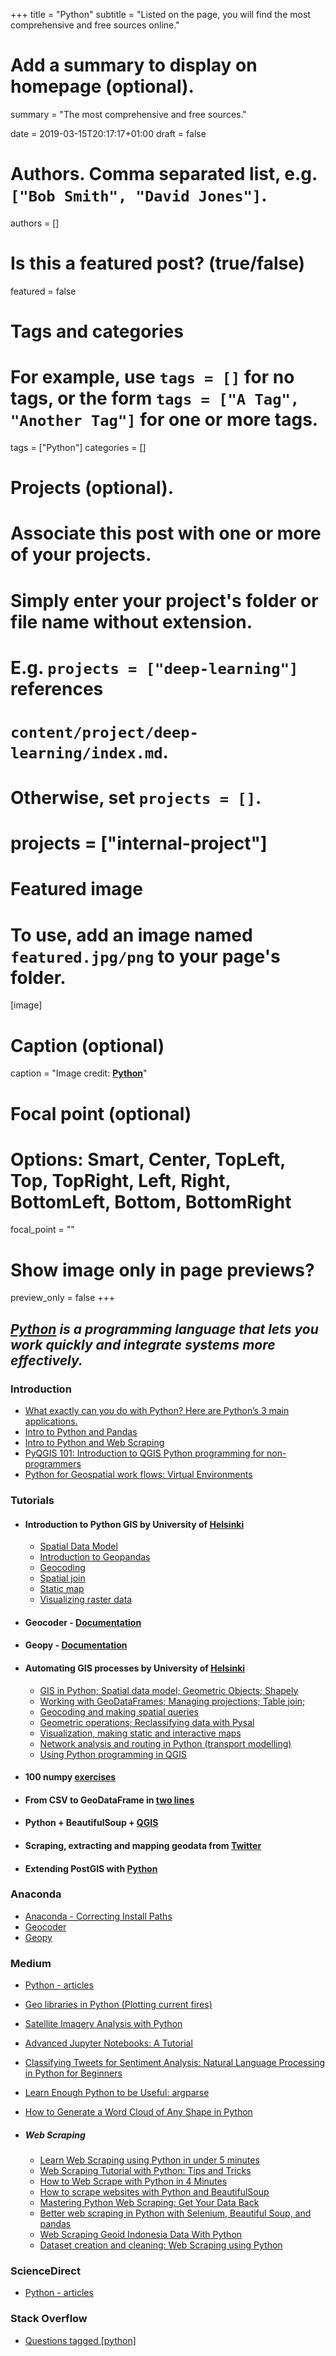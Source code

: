 +++
title = "Python"
subtitle = "Listed on the page, you will find the most comprehensive and free sources online."

# Add a summary to display on homepage (optional).
summary = "The most comprehensive and free sources."

date = 2019-03-15T20:17:17+01:00
draft = false

# Authors. Comma separated list, e.g. `["Bob Smith", "David Jones"]`.
authors = []

# Is this a featured post? (true/false)
featured = false

# Tags and categories
# For example, use `tags = []` for no tags, or the form `tags = ["A Tag", "Another Tag"]` for one or more tags.
tags = ["Python"]
categories = []

# Projects (optional).
#   Associate this post with one or more of your projects.
#   Simply enter your project's folder or file name without extension.
#   E.g. `projects = ["deep-learning"]` references
#   `content/project/deep-learning/index.md`.
#   Otherwise, set `projects = []`.
# projects = ["internal-project"]

# Featured image
# To use, add an image named `featured.jpg/png` to your page's folder.
[image]
  # Caption (optional)
  caption = "Image credit: [**Python**](https://www.python.org/)"

  # Focal point (optional)
  # Options: Smart, Center, TopLeft, Top, TopRight, Left, Right, BottomLeft, Bottom, BottomRight
  focal_point = ""

  # Show image only in page previews?
  preview_only = false
+++

##  **_[Python](https://www.python.org/)_** _is a programming language that lets you work quickly and integrate systems more effectively._

### Introduction
- [What exactly can you do with Python? Here are Python’s 3 main applications.](https://medium.freecodecamp.org/what-can-you-do-with-python-the-3-main-applications-518db9a68a78)
- [Intro to Python and Pandas](http://duspviz.mit.edu/tutorials/python_pandas/)
- [Intro to Python and Web Scraping](http://duspviz.mit.edu/tutorials/python-scraping/)
- [PyQGIS 101: Introduction to QGIS Python programming for non-programmers](https://anitagraser.com/pyqgis-101-introduction-to-qgis-python-programming-for-non-programmers/)
- [Python for Geospatial work flows: Virtual Environments](https://www.linkedin.com/pulse/python-geospatial-work-flows-part-3-virtual-andrew-cutts/)

### Tutorials

- #### Introduction to Python GIS by University of [Helsinki](https://automating-gis-processes.github.io/CSC18/)

  - [Spatial Data Model](https://automating-gis-processes.github.io/CSC18/lessons/L1/overview.html)
  - [Introduction to Geopandas](https://automating-gis-processes.github.io/CSC18/lessons/L2/overview.html)
  - [Geocoding](https://automating-gis-processes.github.io/CSC18/lessons/L3/overview.html)
  - [Spatial join](https://automating-gis-processes.github.io/CSC18/lessons/L4/overview.html)
  - [Static map](https://automating-gis-processes.github.io/CSC18/lessons/L5/overview.html)
  - [Visualizing raster data](https://automating-gis-processes.github.io/CSC18/lessons/L6/overview.html)

- #### Geocoder - [Documentation](https://geocoder.readthedocs.io/api.html#install)

- #### Geopy - [Documentation](https://geopy.readthedocs.io/en/latest/)

- #### Automating GIS processes by University of [Helsinki](https://automating-gis-processes.github.io/2018/)

  - [GIS in Python; Spatial data model; Geometric Objects; Shapely](https://automating-gis-processes.github.io/2018/lessons/L1/overview.html)
  - [Working with GeoDataFrames; Managing projections; Table join;](https://automating-gis-processes.github.io/2018/lessons/L2/overview.html)
  - [Geocoding and making spatial queries](https://automating-gis-processes.github.io/2018/lessons/L3/overview.html)
  - [Geometric operations; Reclassifying data with Pysal](https://automating-gis-processes.github.io/2018/lessons/L4/overview.html)
  - [Visualization, making static and interactive maps](https://automating-gis-processes.github.io/2018/lessons/L5/overview.html)
  - [Network analysis and routing in Python (transport modelling)](https://automating-gis-processes.github.io/2018/lessons/L6/overview.html)
  - [Using Python programming in QGIS](https://automating-gis-processes.github.io/2018/lessons/L7/overview.html)

- #### 100 numpy [exercises](http://www.labri.fr/perso/nrougier/teaching/numpy.100/index.html)

- #### From CSV to GeoDataFrame in [two lines](https://anitagraser.com/2019/01/23/from-csv-to-geodataframe-in-two-lines/amp/)

- #### Python + BeautifulSoup + [QGIS](https://bondah.github.io/python-bs4-qgis/#0)
- #### Scraping, extracting and mapping geodata from [Twitter](http://www.mikaelbrunila.fi/2017/03/27/scraping-extracting-mapping-geodata-twitter/)
- #### Extending PostGIS with [Python](https://2017.foss4g.org/post_conference/Extending-PostGIS-with-Python.pdf)

### Anaconda
- [Anaconda - Correcting Install Paths](https://github.com/landlab/landlab/wiki/Correcting-Install-Paths)
- [Geocoder](https://anaconda.org/conda-forge/geocoder)
- [Geopy](https://anaconda.org/conda-forge/geopy)

### Medium
- [Python - articles](https://medium.com/tag/python)
- [Geo libraries in Python (Plotting current fires)](https://blog.goodaudience.com/geo-libraries-in-python-plotting-current-fires-bffef9fe3fb7)
- [Satellite Imagery Analysis with Python](https://medium.com/analytics-vidhya/satellite-imagery-analysis-with-python-3f8ccf8a7c32?_referrer=twitter)
- [Advanced Jupyter Notebooks: A Tutorial](https://towardsdatascience.com/advanced-jupyter-notebooks-a-tutorial-3569d8153057)
- [Classifying Tweets for Sentiment Analysis: Natural Language Processing in Python for Beginners](https://medium.com/vickdata/detecting-hate-speech-in-tweets-natural-language-processing-in-python-for-beginners-4e591952223?_referrer=twitter)
- [Learn Enough Python to be Useful: argparse](https://towardsdatascience.com/learn-enough-python-to-be-useful-argparse-e482e1764e05)
- [How to Generate a Word Cloud of Any Shape in Python](https://blog.goodaudience.com/how-to-generate-a-word-cloud-of-any-shape-in-python-7bce27a55f6e)

- ##### Web Scraping
  - [Learn Web Scraping using Python in under 5 minutes](https://medium.com/@kaustumbhjaiswal7/learn-web-scraping-using-python-in-under-5-minutes-36a7d4d6e1e7)
  - [Web Scraping Tutorial with Python: Tips and Tricks](https://hackernoon.com/web-scraping-tutorial-with-python-tips-and-tricks-db070e70e071)
  - [How to Web Scrape with Python in 4 Minutes](https://towardsdatascience.com/how-to-web-scrape-with-python-in-4-minutes-bc49186a8460)
  - [How to scrape websites with Python and BeautifulSoup](https://medium.freecodecamp.org/how-to-scrape-websites-with-python-and-beautifulsoup-5946935d93fe)
  - [Mastering Python Web Scraping: Get Your Data Back](https://hackernoon.com/mastering-python-web-scraping-get-your-data-back-e9a5cc653d88)
  - [Better web scraping in Python with Selenium, Beautiful Soup, and pandas](https://medium.freecodecamp.org/better-web-scraping-in-python-with-selenium-beautiful-soup-and-pandas-d6390592e251)
  - [Web Scraping Geoid Indonesia Data With Python](https://medium.com/@gunawan.wisnu/web-scrapping-geoid-indonesia-with-python-d663b4343adb)
  - [Dataset creation and cleaning: Web Scraping using Python](https://towardsdatascience.com/dataset-creation-and-cleaning-web-scraping-using-python-part-1-33afbf360b6b)

### ScienceDirect
- [Python - articles](https://www.sciencedirect.com/search/advanced?qs=python&origin=article&zone=qSearch)

### Stack Overflow
- [Questions tagged [python]](https://stackoverflow.com/questions/tagged/python)
